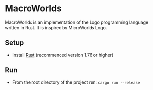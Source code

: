 # MacroWorlds

MacroWorlds is an implementation of the Logo programming language written in Rust. It is inspired by MicroWorlds Logo.

## Setup

- Install [Rust](https://www.rust-lang.org/tools/install) (recommended version 1.76 or higher)


## Run

- From the root directory of the project run: `cargo run --release`
